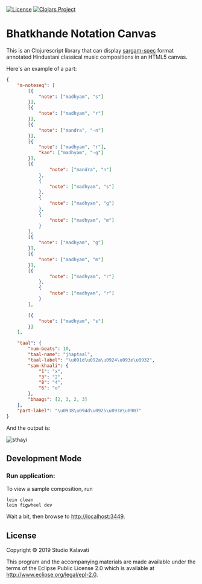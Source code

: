 [![License](https://img.shields.io/badge/License-Apache%202.0-blue.svg)](https://opensource.org/licenses/Apache-2.0) [![Clojars Project](https://img.shields.io/clojars/v/studiokalavati/bhatkhande-viewer.svg)](https://clojars.org/studiokalavati/bhatkhande-viewer)

# Bhatkhande Notation Canvas

This is an Clojurescript library that can display [sargam-spec](https://github.com/Studio-kalavati/sargam-spec) format annotated Hindustani classical music compositions in an HTML5 canvas. 

Here's an example of a part:
```json
{
	"m-noteseq": [
		[{
			"note": ["madhyam", "s"]
		}],
		[{
			"note": ["madhyam", "r"]
		}],
		[{
			"note": ["mandra", "-n"]
		}],
		[{
			"note": ["madhyam", "r"],
			"kan": ["madhyam", "-g"]
		}],
		[{
				"note": ["mandra", "n"]
			},
			{
				"note": ["madhyam", "s"]
			},
			{
				"note": ["madhyam", "g"]
			},
			{
				"note": ["madhyam", "m"]
			}
		],
		[{
			"note": ["madhyam", "g"]
		}],
		[{
			"note": ["madhyam", "m"]
		}],
		[{
				"note": ["madhyam", "r"]
			},
			{
				"note": ["madhyam", "r"]
			}
		],

		[{
			"note": ["madhyam", "s"]
		}]
	],

	"taal": {
		"num-beats": 10,
		"taal-name": "jhaptaal",
		"taal-label": "\u091d\u092a\u0924\u093e\u0932",
		"sam-khaali": {
			"1": "x",
			"3": "2",
			"8": "4",
			"6": "o"
		},
		"bhaags": [2, 3, 2, 3]
	},
	"part-label": "\u0938\u094d\u0925\u093e\u0907"
}
```

And the output is:

![sthayi](https://user-images.githubusercontent.com/89076/59617504-098f1680-9159-11e9-84d2-50c159569bc7.png)


## Development Mode

### Run application:

To view a sample composition, run

```
lein clean
lein figwheel dev
```

Wait a bit, then browse to [http://localhost:3449](http://localhost:3449).


## License

Copyright © 2019 Studio Kalavati

This program and the accompanying materials are made available under the
terms of the Eclipse Public License 2.0 which is available at
http://www.eclipse.org/legal/epl-2.0.
